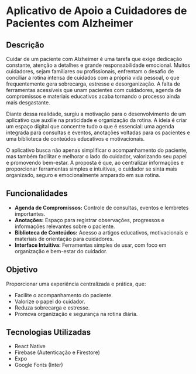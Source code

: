 # Aplicativo de Apoio a Cuidadores de Pacientes com Alzheimer

## Descrição

Cuidar de um paciente com Alzheimer é uma tarefa que exige dedicação constante, atenção a detalhes e grande responsabilidade emocional. Muitos cuidadores, sejam familiares ou profissionais, enfrentam o desafio de conciliar a rotina intensa de cuidados com a própria vida pessoal, o que frequentemente gera sobrecarga, estresse e desorganização. A falta de ferramentas acessíveis que unam pacientes com cuidadores, agenda de compromissos e materiais educativos acaba tornando o processo ainda mais desgastante.

Diante dessa realidade, surgiu a motivação para o desenvolvimento de um aplicativo que auxilie na praticidade e organização da rotina. A ideia é criar um espaço digital que concentre tudo o que é essencial: uma agenda integrada para consultas e eventos, anotações voltadas para os pacientes e uma biblioteca de conteúdos educativos e motivacionais.

O aplicativo busca não apenas simplificar o acompanhamento do paciente, mas também facilitar e melhorar o lado do cuidador, valorizando seu papel e promovendo bem-estar. A proposta é que, ao centralizar informações e proporcionar ferramentas simples e intuitivas, o cuidador se sinta mais organizado, seguro e emocionalmente amparado em sua rotina.

## Funcionalidades

- **Agenda de Compromissos:** Controle de consultas, eventos e lembretes importantes.  
- **Anotações:** Espaço para registrar observações, progressos e informações relevantes sobre o paciente.  
- **Biblioteca de Conteúdos:** Acesso a artigos educativos, motivacionais e materiais de orientação para cuidadores.  
- **Interface Intuitiva:** Ferramentas simples de usar, com foco em organização e bem-estar do cuidador.  

## Objetivo

Proporcionar uma experiência centralizada e prática, que:

- Facilite o acompanhamento do paciente.  
- Valorize o papel do cuidador.  
- Reduza sobrecarga e estresse.  
- Promova organização e segurança na rotina diária.  

## Tecnologias Utilizadas

- React Native  
- Firebase (Autenticação e Firestore)  
- Expo  
- Google Fonts (Inter)  

